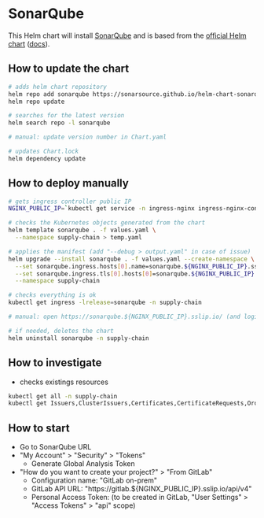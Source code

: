 # SonarQube

This Helm chart will install [SonarQube](https://www.sonarqube.org/) and is based from the [official Helm chart](https://github.com/SonarSource/helm-chart-sonarqube/tree/master/charts/sonarqube)
([docs]((https://docs.sonarqube.org/latest/setup/sonarqube-on-kubernetes/))).

## How to update the chart

```bash
# adds helm chart repository
helm repo add sonarqube https://sonarsource.github.io/helm-chart-sonarqube
helm repo update

# searches for the latest version
helm search repo -l sonarqube

# manual: update version number in Chart.yaml

# updates Chart.lock
helm dependency update
```

## How to deploy manually

```bash
# gets ingress controller public IP
NGINX_PUBLIC_IP=`kubectl get service -n ingress-nginx ingress-nginx-controller --output jsonpath='{.status.loadBalancer.ingress[0].ip}'`

# checks the Kubernetes objects generated from the chart
helm template sonarqube . -f values.yaml \
  --namespace supply-chain > temp.yaml

# applies the manifest (add "--debug > output.yaml" in case of issue)
helm upgrade --install sonarqube . -f values.yaml --create-namespace \
  --set sonarqube.ingress.hosts[0].name=sonarqube.${NGINX_PUBLIC_IP}.sslip.io \
  --set sonarqube.ingress.tls[0].hosts[0]=sonarqube.${NGINX_PUBLIC_IP}.sslip.io \
  --namespace supply-chain

# checks everything is ok
kubectl get ingress -lrelease=sonarqube -n supply-chain

# manual: open https://sonarqube.${NGINX_PUBLIC_IP}.sslip.io/ (and login with admin/admin)

# if needed, deletes the chart
helm uninstall sonarqube -n supply-chain
```

## How to investigate

* checks existings resources

```bash
kubectl get all -n supply-chain
kubectl get Issuers,ClusterIssuers,Certificates,CertificateRequests,Orders,Challenges -n supply-chain
```

## How to start

* Go to SonarQube URL
* "My Account" > "Security" > "Tokens"
  * Generate Global Analysis Token
* "How do you want to create your project?" > "From GitLab"
  * Configuration name: "GitLab on-prem"
  * GitLab API URL: "https://gitlab.${NGINX_PUBLIC_IP}.sslip.io/api/v4"
  * Personal Access Token: (to be created in GitLab, "User Settings" > "Access Tokens" > "api" scope)
